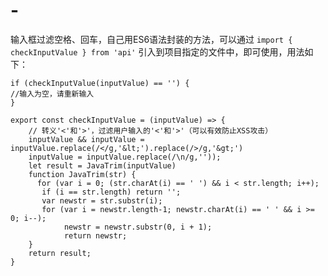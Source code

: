 # -
输入框过滤空格、回车，自己用ES6语法封装的方法，可以通过 ``` import { checkInputValue } from 'api' ``` 引入到项目指定的文件中，即可使用，用法如下：
```
if (checkInputValue(inputValue) == '') {
//输入为空，请重新输入
}

```

```
export const checkInputValue = (inputValue) => {
    // 转义'<'和'>'，过滤用户输入的'<'和'>'（可以有效防止XSS攻击）
    inputValue && inputValue = inputValue.replace(/</g,'&lt;').replace(/>/g,'&gt;')
    inputValue = inputValue.replace(/\n/g,''));
    let result = JavaTrim(inputValue)
    function JavaTrim(str) {
      for (var i = 0; (str.charAt(i) == ' ') && i < str.length; i++);
       if (i == str.length) return '';
       var newstr = str.substr(i);
       for (var i = newstr.length-1; newstr.charAt(i) == ' ' && i >= 0; i--);
            newstr = newstr.substr(0, i + 1);
            return newstr;
    }
    return result;
}


```
